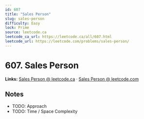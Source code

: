 ```yaml
--- 
id: 607
title: "Sales Person"
slug: sales-person
difficulty: Easy
lock: Prime
source: leetcode.ca
leetcode_ca_url: https://leetcode.ca/all/607.html
leetcode_url: https://leetcode.com/problems/sales-person/
---
```


# 607. Sales Person

**Links:** [Sales Person @ leetcode.ca](https://leetcode.ca/all/607.html) · [Sales Person @ leetcode.com](https://leetcode.com/problems/sales-person/)

## Notes
- TODO: Approach
- TODO: Time / Space Complexity
